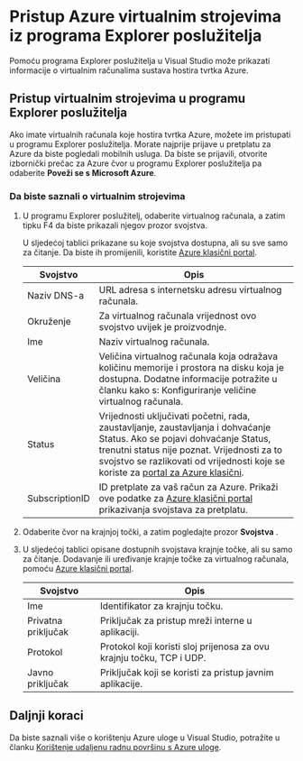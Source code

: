 <properties
   pageTitle="Pristup Azure virtualnim strojevima s poslužitelja Explorer | Microsoft Azure"
   description="Dohvati pregled uputa za prikaz stvaranje i upravljanje Azure virtualnim strojevima (VMs) u programu Explorer poslužitelja u Visual Studio."
   services="visual-studio-online"
   documentationCenter="na"
   authors="TomArcher"
   manager="douge"
   editor="" />
<tags
   ms.service="multiple"
   ms.devlang="dotnet"
   ms.topic="article"
   ms.tgt_pltfrm="na"
   ms.workload="multiple"
   ms.date="08/15/2016"
   ms.author="tarcher" />

# <a name="accessing-azure-virtual-machines-from-server-explorer"></a>Pristup Azure virtualnim strojevima iz programa Explorer poslužitelja

Pomoću programa Explorer poslužitelja u Visual Studio može prikazati informacije o virtualnim računalima sustava hostira tvrtka Azure.

## <a name="accessing-virtual-machines-in-server-explorer"></a>Pristup virtualnim strojevima u programu Explorer poslužitelja

Ako imate virtualnih računala koje hostira tvrtka Azure, možete im pristupati u programu Explorer poslužitelja. Morate najprije prijave u pretplatu za Azure da biste pogledali mobilnih usluga. Da biste se prijavili, otvorite izbornički prečac za Azure čvor u programu Explorer poslužitelja pa odaberite **Poveži se s Microsoft Azure**.

### <a name="to-get-information-about-your-virtual-machines"></a>Da biste saznali o virtualnim strojevima

1. U programu Explorer poslužitelj, odaberite virtualnog računala, a zatim tipku F4 da biste prikazali njegov prozor svojstva.

    U sljedećoj tablici prikazane su koje svojstva dostupna, ali su sve samo za čitanje. Da biste ih promijenili, koristite [Azure klasični portal](http://go.microsoft.com/fwlink/?LinkID=213885).

  	|Svojstvo|Opis|
  	|---|---|
  	|Naziv DNS-a|URL adresa s internetsku adresu virtualnog računala.|
  	|Okruženje|Za virtualnog računala vrijednost ovo svojstvo uvijek je proizvodnje.|
  	|Ime|Naziv virtualnog računala.|
  	|Veličina|Veličina virtualnog računala koja odražava količinu memorije i prostora na disku koja je dostupna. Dodatne informacije potražite u članku kako s: Konfiguriranje veličine virtualnog računala.|
  	|Status|Vrijednosti uključivati početni, rada, zaustavljanje, zaustavljanja i dohvaćanje Status. Ako se pojavi dohvaćanje Status, trenutni status nije poznat. Vrijednosti za to svojstvo se razlikovati od vrijednosti koje se koriste za [portal za Azure klasični](http://go.microsoft.com/fwlink/?LinkID=213885).|
  	|SubscriptionID|ID pretplate za vaš račun za Azure. Prikaži ove podatke za [Azure klasični portal](http://go.microsoft.com/fwlink/?LinkID=213885) prikazivanja svojstava za pretplatu.|

1. Odaberite čvor na krajnjoj točki, a zatim pogledajte prozor **Svojstva** .

1. U sljedećoj tablici opisane dostupnih svojstava krajnje točke, ali su samo za čitanje. Dodavanje ili uređivanje krajnje točke za virtualnog računala, pomoću [Azure klasični portal](http://go.microsoft.com/fwlink/?LinkID=213885). 

  	|Svojstvo|Opis|
  	|---|---|
  	|Ime|Identifikator za krajnju točku.|
  	|Privatna priključak|Priključak za pristup mreži interne u aplikaciji.|
  	|Protokol|Protokol koji koristi sloj prijenosa za ovu krajnju točku, TCP i UDP.|
  	|Javno priključak|Priključak koji se koristi za pristup javnim aplikacije.|

## <a name="next-steps"></a>Daljnji koraci

Da biste saznali više o korištenju Azure uloge u Visual Studio, potražite u članku [Korištenje udaljenu radnu površinu s Azure uloge](vs-azure-tools-remote-desktop-roles.md).
